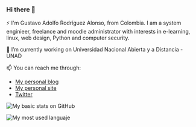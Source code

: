 ### Hi there 👋

⚡ I'm Gustavo Adolfo Rodríguez Alonso, from Colombia. I am a system enginieer, freelance and moodle administrator with interests in e-learning, linux, web design, Python and computer security. 

🔭 I’m currently working on Universidad Nacional Abierta y a Distancia - UNAD 

📫 You can reach me through:

- [My personal blog](https://medium.com/@gusrodriguezalo)
- [My personal site](https://gusrodriguezalo.com/)
- [Twitter](https://twitter.com/gusrodriguezalo)

![My basic stats on GitHub](https://github-readme-stats.vercel.app/api?username=gusrodriguezalo&show_icons=true&theme=vision-friendly-light&count_private=true)

![My most used languaje](https://github-readme-stats.vercel.app/api/top-langs/?username=gusrodriguezalo&layout=compact&theme=buefy&hide_border=true)


<!--
**gusrodriguezalo/gusrodriguezalo** is a ✨ _special_ ✨ repository because its `README.md` (this file) appears on your GitHub profile.

Here are some ideas to get you started:

- 🔭 I’m currently working on ...
- 🌱 I’m currently learning ...
- 👯 I’m looking to collaborate on ...
- 🤔 I’m looking for help with ...
- 💬 Ask me about ...
- 📫 How to reach me: ...
- 😄 Pronouns: ...
- ⚡ Fun fact: ...
-->
